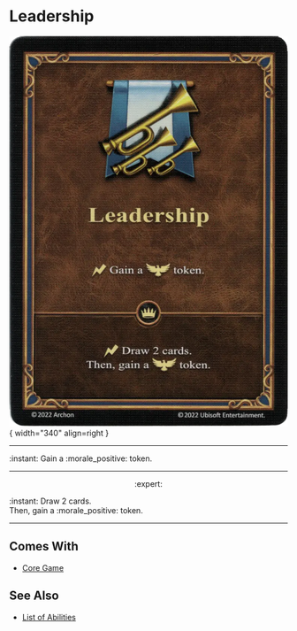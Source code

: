 # Leadership

![Leadership](../assets/abilities-leadership.webp){ width="340" align=right }

___
:instant: Gain a :morale_positive: token.
___
<p style="text-align: center;" markdown> :expert: </p>

:instant: Draw 2 cards.<br>Then, gain a :morale_positive: token.
___


## Comes With

- [Core Game](../content.md)


## See Also

- [List of Abilities](../abilities.md)
